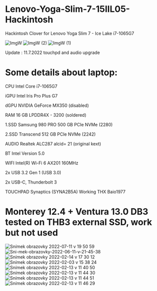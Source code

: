 # Lenovo-Yoga-Slim-7-15IIL05-Hackintosh
Hackintosh Clover for Lenovo Yoga Slim 7 - Ice Lake i7-1065G7

![ImgW](https://user-images.githubusercontent.com/98582474/152338538-c2ddfa5f-7d18-4f44-8fd7-97b883be618a.jpg)
![ImgW (2)](https://user-images.githubusercontent.com/98582474/152338939-0f124b78-789d-4ef8-b49e-3a2e195b69ab.jpg)
![ImgW (1)](https://user-images.githubusercontent.com/98582474/152338953-37db9df1-4d8a-41e6-b35e-ad4d75702433.jpg)

Update : 11.7.2022 touchpd and audio upgrade

# Some details about laptop:

CPU         Intel Core i7-1065G7

iGPU        Intel	Iris Pro Plus G7

dGPU        NVIDIA GeForce MX350 (disabled)

RAM         16 GB LPDDR4X - 3200 (soldered)

1.SSD       Samsung 980 PRO 500 GB PCIe NVMe (2280)

2.SSD       Transcend 512 GB PCIe NVMe (2242)

AUDIO       Realtek	ALC287	alcid= 21 (original kext) 

BT          Intel	Version 5.0

WIFI        Intel(R) Wi-Fi 6 AX201 160MHz

2x USB 3.2 Gen 1 (USB 3.0)

2x USB-C, Thunderbolt 3

TOUCHPAD  Synaptics (SYNA2B5A) Working THX Baio1977

# Monterey 12.4 + Ventura 13.0 DB3 tested on THB3 external SSD, work but not used

![Snímek obrazovky 2022-07-11 v 19 50 59](https://user-images.githubusercontent.com/98582474/178327946-a6907872-9ced-4f63-baed-bdc1947ede19.png)
![Sni-mek-obrazovky-2022-06-11-v-21-45-38](https://user-images.githubusercontent.com/98582474/174851553-a1fb12fd-8d91-4015-a36f-cebf6c1307be.png)
![Snímek obrazovky 2022-02-14 v 17 30 12](https://user-images.githubusercontent.com/98582474/153914932-f582fdce-c18f-44ec-8b72-72dda9412860.png)
![Snímek obrazovky 2022-02-03 v 15 38 24](https://user-images.githubusercontent.com/98582474/152364307-90a39c1a-86e2-4354-b5a7-b558ced801ab.png)
![Snímek obrazovky 2022-02-13 v 11 40 50](https://user-images.githubusercontent.com/98582474/153750326-dfe93018-74b4-421f-81f3-a8c2cb17a194.png)
![Snímek obrazovky 2022-02-13 v 11 44 30](https://user-images.githubusercontent.com/98582474/153750149-a6e33a54-e05f-4b06-8d6e-802a80083ed3.png)
![Snímek obrazovky 2022-02-13 v 11 44 51](https://user-images.githubusercontent.com/98582474/153750151-7ea05a9b-0eef-4647-9e3f-fdb2a865097c.png)
![Snímek obrazovky 2022-02-13 v 11 46 29](https://user-images.githubusercontent.com/98582474/153750152-058ed0cb-103b-472f-aae4-3ff9e797d51e.png)


